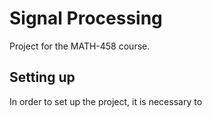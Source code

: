 # Signal Processing

Project for the MATH-458 course.

## Setting up
In order to set up the project, it is necessary to 
